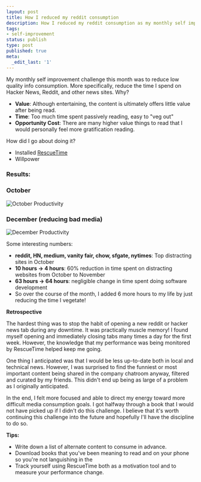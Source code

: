 ```yaml
---
layout: post
title: How I reduced my reddit consumption
description: How I reduced my reddit consumption as my monthly self improvement goal.
tags:
- self-improvement
status: publish
type: post
published: true
meta:
  _edit_last: '1'
---
```

My monthly self improvement challenge this month was to reduce low quality info consumption. More specifically, reduce the time I spend on Hacker News, Reddit, and other news sites. Why?

* __Value__: Although entertaining, the content is ultimately offers little value after being read.
* __Time__: Too much time spent passively reading, easy to "veg out"
* __Opportunity Cost__: There are many higher value things to read that I would personally feel more gratification reading.

How did I go about doing it?

* Installed [RescueTime](https://www.rescuetime.com/)
* Willpower

### Results:

### October
![October Productivity](https://www.evernote.com/shard/s28/sh/34e1dfe9-cda9-4f28-94ac-0389f762637f/65980006053aa4caa48b59ad0a46d118/deep/0/Screen-Shot-2014-12-03-at-5.16.24-PM.png)

### December (reducing bad media)
![December Productivity](https://www.evernote.com/shard/s28/sh/1cee624c-3b82-4c7e-a353-71ec5b671b23/47fff79f548b68239f5a166a48ebd514/deep/0/Screen-Shot-2014-12-03-at-5.16.53-PM.png)

Some interesting numbers:

* __reddit, HN, medium, vanity fair, chow, sfgate, nytimes__: Top distracting sites in October
* __10 hours -> 4 hours__: 60% reduction in time spent on distracting websites from October to November
* __63 hours -> 64 hours__: negligible change in time spent doing software development
* So over the course of the month, I added 6 more hours to my life by just reducing the time I vegetate!

__Retrospective__

The hardest thing was to stop the habit of opening a new reddit or hacker news tab during any downtime. It was practically muscle memory! I found myself opening and immediately closing tabs many times a day for the first week. However, the knowledge that my performance was being monitored by RescueTime helped keep me going.

One thing I anticipated was that I would be less up-to-date both in local and technical news. However, I was surprised to find the funniest or most important content being shared in the company chatroom anyway, filtered and curated by my friends. This didn't end up being as large of a problem as I originally anticipated.

In the end, I felt more focused and able to direct my energy toward more difficult media consumption goals. I got halfway through a book that I would not have picked up if I didn't do this challenge. I believe that it's worth continuing this challenge into the future and hopefully I'll have the discipline to do so.

__Tips:__

* Write down a list of alternate content to consume in advance.
* Download books that you've been meaning to read and on your phone so you're not languishing in the 
* Track yourself using RescueTime both as a motivation tool and to measure your performance change.
